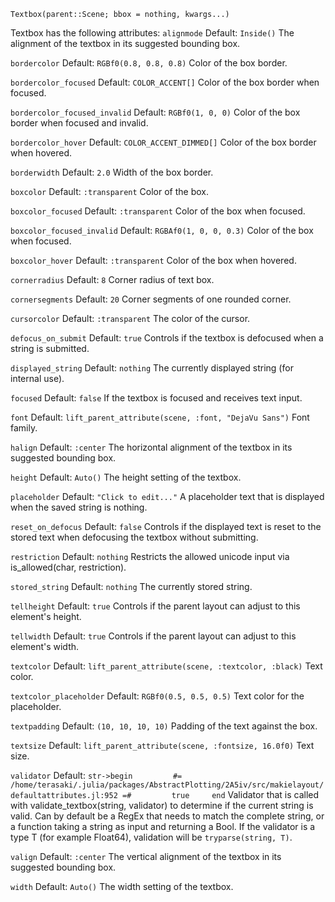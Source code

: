 ```
Textbox(parent::Scene; bbox = nothing, kwargs...)
```

Textbox has the following attributes: `alignmode`
Default: `Inside()`
The alignment of the textbox in its suggested bounding box.

`bordercolor`
Default: `RGBf0(0.8, 0.8, 0.8)`
Color of the box border.

`bordercolor_focused`
Default: `COLOR_ACCENT[]`
Color of the box border when focused.

`bordercolor_focused_invalid`
Default: `RGBf0(1, 0, 0)`
Color of the box border when focused and invalid.

`bordercolor_hover`
Default: `COLOR_ACCENT_DIMMED[]`
Color of the box border when hovered.

`borderwidth`
Default: `2.0`
Width of the box border.

`boxcolor`
Default: `:transparent`
Color of the box.

`boxcolor_focused`
Default: `:transparent`
Color of the box when focused.

`boxcolor_focused_invalid`
Default: `RGBAf0(1, 0, 0, 0.3)`
Color of the box when focused.

`boxcolor_hover`
Default: `:transparent`
Color of the box when hovered.

`cornerradius`
Default: `8`
Corner radius of text box.

`cornersegments`
Default: `20`
Corner segments of one rounded corner.

`cursorcolor`
Default: `:transparent`
The color of the cursor.

`defocus_on_submit`
Default: `true`
Controls if the textbox is defocused when a string is submitted.

`displayed_string`
Default: `nothing`
The currently displayed string (for internal use).

`focused`
Default: `false`
If the textbox is focused and receives text input.

`font`
Default: `lift_parent_attribute(scene, :font, "DejaVu Sans")`
Font family.

`halign`
Default: `:center`
The horizontal alignment of the textbox in its suggested bounding box.

`height`
Default: `Auto()`
The height setting of the textbox.

`placeholder`
Default: `"Click to edit..."`
A placeholder text that is displayed when the saved string is nothing.

`reset_on_defocus`
Default: `false`
Controls if the displayed text is reset to the stored text when defocusing the textbox without submitting.

`restriction`
Default: `nothing`
Restricts the allowed unicode input via is_allowed(char, restriction).

`stored_string`
Default: `nothing`
The currently stored string.

`tellheight`
Default: `true`
Controls if the parent layout can adjust to this element's height.

`tellwidth`
Default: `true`
Controls if the parent layout can adjust to this element's width.

`textcolor`
Default: `lift_parent_attribute(scene, :textcolor, :black)`
Text color.

`textcolor_placeholder`
Default: `RGBf0(0.5, 0.5, 0.5)`
Text color for the placeholder.

`textpadding`
Default: `(10, 10, 10, 10)`
Padding of the text against the box.

`textsize`
Default: `lift_parent_attribute(scene, :fontsize, 16.0f0)`
Text size.

`validator`
Default: `str->begin         #= /home/terasaki/.julia/packages/AbstractPlotting/2A5iv/src/makielayout/defaultattributes.jl:952 =#         true     end`
Validator that is called with validate_textbox(string, validator) to determine if the current string is valid. Can by default be a RegEx that needs to match the complete string, or a function taking a string as input and returning a Bool. If the validator is a type T (for example Float64), validation will be `tryparse(string, T)`.

`valign`
Default: `:center`
The vertical alignment of the textbox in its suggested bounding box.

`width`
Default: `Auto()`
The width setting of the textbox.
